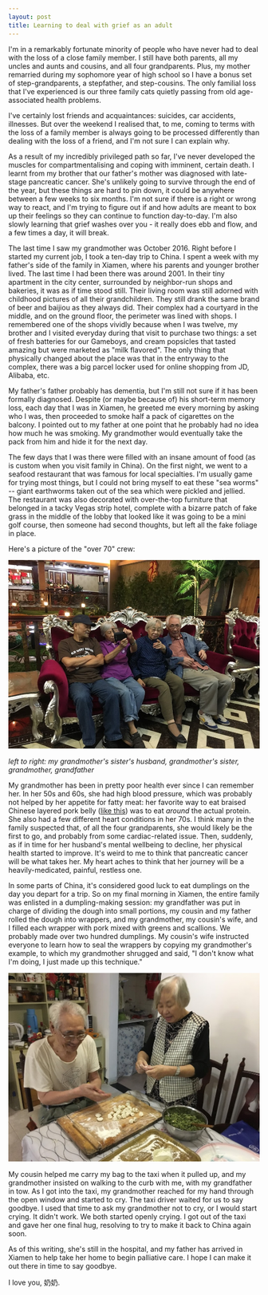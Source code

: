 ```yaml
---
layout: post
title: Learning to deal with grief as an adult
---
```


I'm in a remarkably fortunate minority of people who have never had to deal with the loss of a close family member. I still
have both parents, all my uncles and aunts and cousins, and all four grandparents. Plus, my mother remarried during my sophomore year of high
school so I have a bonus set of step-grandparents, a stepfather, and step-cousins. The only familial loss that I've experienced
is our three family cats quietly passing from old age-associated health problems.

I've certainly lost friends and acquaintances: suicides, car accidents, illnesses. But over
the weekend I realised that, to me, coming to terms with the loss of a family member is always going to be
processed differently than dealing with the loss of a friend, and I'm not sure I can explain why.

As a result of my incredibly privileged path so far, I've never developed the muscles for
compartmentalising and coping with imminent, certain death. I learnt from my brother that
our father's mother was diagnosed with late-stage pancreatic cancer. She's unlikely going
to survive through the end of the year, but these things are hard to pin down, it could be
anywhere between a few weeks to six months. I'm not sure if there is a right or wrong way to
react, and I'm trying to figure out if and how adults are meant to box up their feelings
so they can continue to function day-to-day. I'm also slowly learning that grief washes over you -
it really does ebb and flow, and a few times a day, it will break.

The last time I saw my grandmother was October 2016. Right before I started my current job, I
took a ten-day trip to China. I spent a week with my father's side of the family in Xiamen,
where his parents and younger brother lived. The last time I had been there was around 2001. In their
tiny apartment in the city center, surrounded by neighbor-run shops and bakeries, it was as if
time stood still. Their living room was still adorned with childhood pictures of all their grandchildren.
They still drank the same brand of beer and baijiou as they always did. Their complex had a courtyard in the middle,
and on the ground floor, the perimeter was lined with shops. I remembered one of the shops vividly because when
I was twelve, my brother and I visited everyday during that visit to purchase two things: a set of fresh batteries
for our Gameboys, and cream popsicles that tasted amazing but were marketed as "milk flavored".
The only thing that physically changed about the place was that in the entryway to the complex,
there was a big parcel locker used for online shopping from JD, Alibaba, etc.

My father's father probably has dementia, but I'm still not sure if it has been formally
diagnosed. Despite (or maybe because of) his short-term memory loss, each day that I was
in Xiamen, he greeted me every morning by asking who I was, then proceeded to smoke half
a pack of cigarettes on the balcony. I pointed out to my father at one point that he probably
had no idea how much he was smoking. My grandmother would eventually take the pack from him
and hide it for the next day.

The few days that I was there were filled with an insane amount of food (as is custom
when you visit family in China). On the first night, we went to a seafood restaurant that
was famous for local specialties. I'm usually game for trying most things, but I could not
bring myself to eat these "sea worms" -- giant earthworms taken out of the sea which were
pickled and jellied. The restaurant was also decorated with over-the-top furniture that
belonged in a tacky Vegas strip hotel, complete with a bizarre patch of fake grass in the
middle of the lobby that looked like it was going to be a mini golf course, then someone
had second thoughts, but left all the fake foliage in place.

Here's a picture of the "over 70" crew:

![ballin](/images/chair.jpg)

_left to right: my grandmother's sister's husband, grandmother's sister, grandmother, grandfather_

My grandmother has been in pretty poor health ever since I can remember her. In her 50s and 60s,
she had high blood pressure, which was probably not helped by her appetite for fatty meat: her
favorite way to eat braised Chinese layered pork belly ([like this](http://www.guaishushu1.com/hakka-mei-cai-stewed-pork-belly))
was to eat _around_ the actual protein. She also had a few different heart conditions in her
70s. I think many in the family suspected that, of all the four grandparents, she would
likely be the first to go, and probably from some cardiac-related issue. Then, suddenly,
as if in time for her husband's mental wellbeing to decline, her physical health started
to improve. It's weird to me to think that pancreatic cancer will be what takes her. 
My heart aches to think that her journey will be a heavily-medicated, painful, restless one.

In some parts of China, it's considered good luck to eat dumplings on the
day you depart for a trip. So on my final morning in Xiamen, the entire family was enlisted in a dumpling-making session:
my grandfather was put in charge of dividing the dough into small portions,
my cousin and my father rolled the dough into wrappers, and my grandmother, my cousin's wife,
and I filled each wrapper with pork mixed with greens and scallions. We probably made
over two hundred dumplings. My cousin's wife instructed everyone to learn how to seal
the wrappers by copying my grandmother's example, to which my grandmother shrugged and said,
"I don't know what I'm doing, I just made up this technique."

![a homemade dumpling delivery system](/images/making-dumplings.jpg)

My cousin helped me carry my bag to the taxi when it pulled up, and my grandmother insisted
on walking to the curb with me, with my grandfather in tow. As I got into the taxi, my grandmother
reached for my hand through the open window and started to cry. The taxi driver waited for us
to say goodbye. I used that time to ask my grandmother not to cry, or I would start crying.
It didn't work. We both started openly crying. I got out of the taxi and gave her one final
hug, resolving to try to make it back to China again soon.

As of this writing, she's still in the hospital, and my father has arrived in Xiamen to help
take her home to begin palliative care. I hope I can make it out there in time to say goodbye.

I love you, 奶奶.
